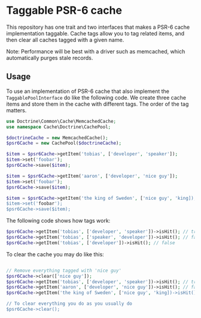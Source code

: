 # Taggable PSR-6 cache

This repository has one trait and two interfaces that makes a PSR-6 cache implementation taggable. 
Cache tags allow you to tag related items, and then clear all caches tagged with a given name. 

Note: Performance will be best with a driver such as memcached, which automatically purges stale records.

## Usage


To use an implementation of PSR-6 cache that also implement the `TaggablePoolInterface` do like the following code. 
We create three cache items and store them in the cache with different tags. The order of the tag matters. 

```php
use Doctrine\Common\Cache\MemcachedCache;
use namespace Cache\Doctrine\CachePool;

$doctrineCache = new MemcachedCache();
$psr6Cache = new CachePool($doctrineCache);

$item = $psr6Cache->getItem('tobias', ['developer', 'speaker']);
$item->set('foobar');
$psr6Cache->save($item);

$item = $psr6Cache->getItem('aaron', ['developer', 'nice guy']);
$item->set('foobar');
$psr6Cache->save($item);

$item = $psr6Cache->getItem('the king of Sweden', ['nice guy', 'king]);
$item->set('foobar');
$psr6Cache->save($item);
```

The following code shows how tags work:

```php
$psr6Cache->getItem('tobias', ['developer', 'speaker'])->isHit(); // true
$psr6Cache->getItem('tobias', ['speaker', 'developer'])->isHit(); // false
$psr6Cache->getItem('tobias', ['developer'])->isHit(); // false
```

To clear the cache you may do like this: 

```php

// Remove everything tagged with 'nice guy'
$psr6Cache->clear(['nice guy']);
$psr6Cache->getItem('tobias', ['developer', 'speaker'])->isHit(); // true
$psr6Cache->getItem('aaron', ['developer', 'nice guy'])->isHit(); // false
$psr6Cache->getItem('the king of Sweden', ['nice guy', 'king])->isHit(); // false

// To clear everything you do as you usually do
$psr6Cache->clear();
```
